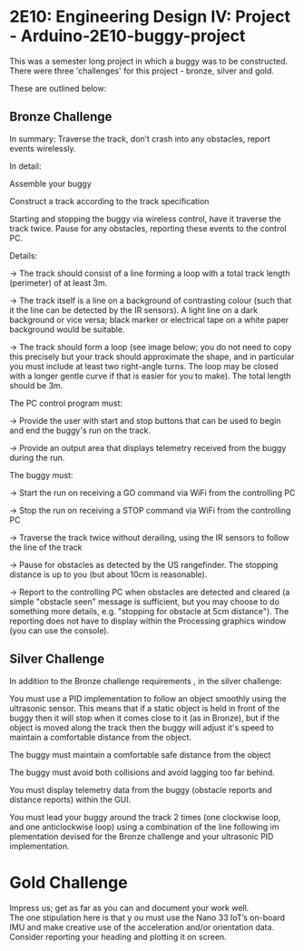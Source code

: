 # 2E10: Engineering Design IV: Project - Arduino-2E10-buggy-project

This was a semester long project in which a buggy was to be constructed. There were three 'challenges' for this project - bronze, silver and gold.

These are outlined below:

## Bronze Challenge
In summary: Traverse the track, don’t crash into any obstacles, report events wirelessly.

In detail:

Assemble your buggy

Construct a track according to the track specification

Starting and stopping the buggy via wireless control, have it traverse the track twice. Pause for any obstacles, reporting these events to the control PC.
	
Details:

-> The track should consist of a line forming a loop with a total track length (perimeter) of at least 3m.

-> The track itself is a line on a background of contrasting colour (such that it the line can be detected by the IR sensors). A light line on a dark background 		    or vice versa; black marker or electrical tape on a white paper background would be suitable.

-> The track should form a loop (see image below; you do not need to copy this precisely but your track should approximate the shape, and in particular you must 		    include at least two right-angle turns. The loop may be closed with a longer gentle curve if that is easier for you to make). The total length should be 3m.

The PC control program must:

-> Provide the user with start and stop buttons that can be used to begin and end the buggy's run on the track.

-> Provide an output area that displays telemetry received from the buggy during the run. 

The buggy must:

-> Start the run on receiving a GO command via WiFi  from the controlling PC

-> Stop the run on receiving a STOP command via WiFi from the controlling PC

-> Traverse the track twice without derailing, using the IR sensors to follow the line of the track

-> Pause for obstacles as detected by the US rangefinder. The stopping distance is up to you (but about 10cm is reasonable).

-> Report to the controlling PC when obstacles are detected and cleared (a simple "obstacle seen" message is sufficient, but you may choose to do something more details, e.g. "stopping for obstacle at 5cm distance"). The reporting does not have to display within the Processing graphics window (you can use the console).

## Silver Challenge

In addition to the Bronze challenge requirements , in the silver challenge:  

You must use a PID implementation to follow an object smoothly using the ultrasonic sensor.  This means that if a static object is held in front of the buggy then it will stop when it comes close to it (as in Bronze), but if the object is moved along the track then the buggy will adjust it's speed to maintain a comfortable distance from the object.

The buggy must maintain a comfortable safe distance from the object

The buggy must avoid both collisions and avoid lagging too far behind. 

You must display telemetry data from the buggy (obstacle reports and distance reports) within the GUI. 
	
You must lead your buggy around the track 2 times (one clockwise loop, and one anticlockwise loop) using a  combination of the line following im plementation devised for the Bronze challenge and your ultrasonic PID implementation.   

# Gold Challenge

Impress us; get as far as you can and document your work well.  
The one stipulation here is that y ou must  use  the Nano 33 IoT’s on-board  IMU and  make creative  use of the acceleration and/or orientation data.  Consider reporting your heading and plotting it on screen.
